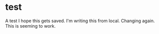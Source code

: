 # test
A test
I hope this gets saved. 
I'm writing this from local.
Changing again.
This is seeming to work. 
